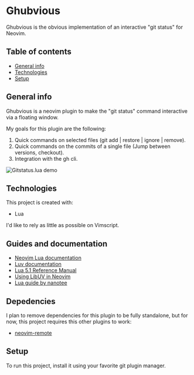 # Ghubvious

Ghubvious is the obvious implementation of an interactive "git status" for Neovim.

## Table of contents

- [General info](#general-info)
- [Technologies](#technologies)
- [Setup](#setup)

## General info

Ghubvious is a neovim plugin to make the "git status" command interactive via a floating window.

My goals for this plugin are the following:

 1. Quick commands on selected files (git add | restore | ignore | remove).
 1. Quick commands on the commits of a single file (Jump between versions, checkout).
 1. Integration with the gh cli.

![Gitstatus.lua demo](./demo/Gitstatus.gif)

## Technologies

This project is created with:

- Lua

I'd like to rely as little as possible on Vimscript.

## Guides and documentation

- [Neovim Lua documentation](https://neovim.io/doc/user/lua.html)
- [Luv documentation](https://github.com/luvit/luv/blob/master/docs.md)
- [Lua 5.1 Reference Manual](https://www.lua.org/manual/5.1/)
- [Using LibUV in Neovim](https://teukka.tech/vimloop.html)
- [Lua guide by nanotee](https://github.com/nanotee/nvim-lua-guide#introduction)


## Depedencies

I plan to remove dependencies for this plugin to be fully standalone, but for
now, this project requires this other plugins to work:

- [neovim-remote](https://github.com/mhinz/neovim-remote)

## Setup

To run this project, install it using your favorite git plugin manager.
